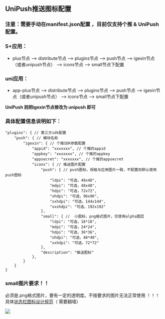 ## UniPush推送图标配置

### 注意：需要手动在manifest.json配置 ，目前仅支持个推 & UniPush配置。
### 5+应用：
+ plus节点 --> distribute节点 --> plugins节点 --> push节点 --> igexin节点（或者unipush节点） --> icons节点 --> small节点下配置

### uni应用：
+ app-plus节点 --> distribute节点 --> plugins节点 --> push节点 --> igexin节点（或者unipush节点） --> icons节点 --> small节点下配置

**UniPush 则把igexin节点修改为 unipush 即可**

### 具体配置信息说明如下：
```
"plugins": { // 第三方sdk配置
	"push": { // 模块名称
		"igexin": { // 个推SDK参数配置
			"appid": "xxxxxxx", // 个推的appid
			"appkey": "xxxxxxx", // 个推的appkey
			"appsecret": "xxxxxxx", // 个推的appsecret
			"icons": { // 推送图片配置
				"push": { // push图标，规格与应用图片一致，不配置则默认使用push图标
					"ldpi": "可选，48x48",
					"mdpi": "可选，48x48",
					"hdpi": "可选，72x72",
					"xhdpi": "可选，96x96",
					"xxhdpi": "可选，144x144",
					"xxxhdpi": "可选，192x192"
				},
				"small": { //  小图标，png格式图片，仅使用alpha图层
					"ldpi": "可选，18*18",
					"mdpi": "可选，24*24",
					"hdpi": "可选，36*36",
					"xhdpi": "可选，48*48",
					"xxhdpi": "可选，72*72"
				},
				"description": "推送图标"
			},
		}
	}
}
```
### small图片要求！！
必须是.png格式图片，要有一定的透明度。不按要求的图片无法正常使用 ！！！具体[状态栏图标设计规范](https://developer.android.com/guide/practices/ui_guidelines/icon_design_status_bar)（ 需要翻墙）

![](http://partner-dcloud-native.oss-cn-hangzhou.aliyuncs.com/images/uniapp/push/unipsuh_small_icon_style.png.png)